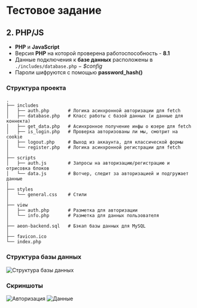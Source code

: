 # Тестовое задание

## 2. PHP/JS

- **PHP** и **JavaScript**
- Версия **PHP** на которой проверена работоспособность - **8.1**
- Данные подключения к **базе данных** расположены в ``./includes/database.php`` − _$config_
- Пароли шифруются с помощью **password_hash()**


### Структура проекта
```
.
├── includes
│   ├── auth.php       # Логика асинхронной авторизации для fetch
│   ├── database.php   # Класс работы с базой данных (и данные для коннекта)
│   ├── get_data.php   # Асинхронное получение инфы о юзере для fetch
│   ├── is_login.php   # Проверка авторизованы ли мы, смотрит на cookie
│   ├── logout.php     # Выход из аккаунта, для классической формы
│   └── register.php   # Логика асинхронной регистрации для fetch
│  
├── scripts
│   ├── auth.js        # Запросы на авторизацию/регистрацию и отрисовка блоков
│   └── data.js        # Вотчер, следит за авторизацией и подгружает данные
│  
├── styles
│   └── general.css    # Стили
│  
├── view
│   ├── auth.php       # Разметка для авторизации
│   └── info.php       # Разметка для данных пользователя
│ 
├── aeon-backend.sql   # Бэкап базы данных для MySQL
│ 
├── favicon.ico
└── index.php
```

### Структура базы данных

![Структура базы данных](https://i.ibb.co/BPtnRqs/database.jpg)


### Скриншоты

![Авторизация](https://i.ibb.co/7jKnq2w/1.jpg)
![Данные](https://i.ibb.co/470zmdk/2.jpg)